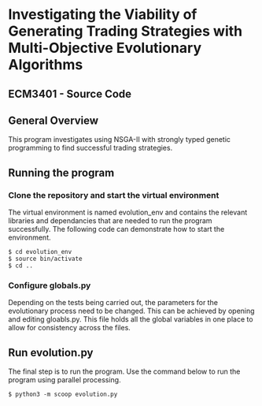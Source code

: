 # Investigating the Viability of Generating Trading Strategies with Multi-Objective Evolutionary Algorithms
## ECM3401 - Source Code
## General Overview

This program investigates using NSGA-II with strongly typed genetic programming to find successful trading strategies.

## Running the program
### Clone the repository and start the virtual environment

The virtual environment is named evolution_env and contains the relevant libraries and dependancies that are needed to run the program successfully. The following code can demonstrate how to start the environment.

```shell
$ cd evolution_env
$ source bin/activate
$ cd ..
```

### Configure globals.py

Depending on the tests being carried out, the parameters for the evolutionary process need to be changed. This can be achieved by opening and editing gloabls.py. This file holds all the global variables in one place to allow for consistency across the files.

## Run evolution.py

The final step is to run the program. Use the command below to run the program using parallel processing.

```shell
$ python3 -m scoop evolution.py
```

